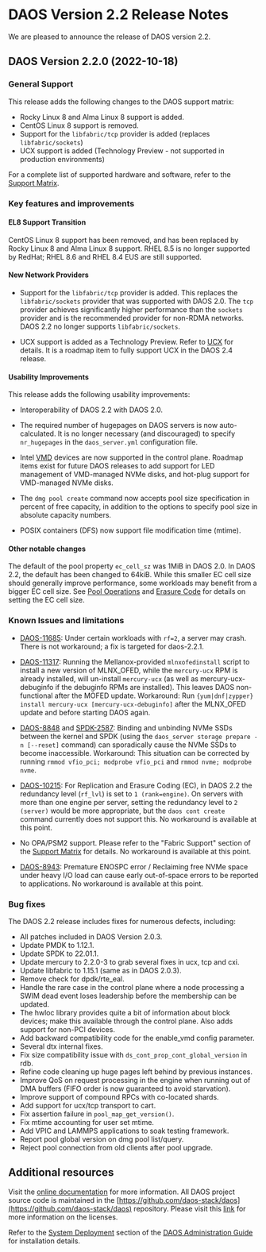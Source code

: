 # DAOS Version 2.2 Release Notes

We are pleased to announce the release of DAOS version 2.2.


## DAOS Version 2.2.0 (2022-10-18)

### General Support

This release adds the following changes to the DAOS support matrix:

- Rocky Linux 8 and Alma Linux 8 support is added.
- CentOS Linux 8 support is removed.
- Support for the `libfabric/tcp` provider is added (replaces `libfabric/sockets`)
- UCX support is added (Technology Preview - not supported in production environments)

For a complete list of supported hardware and software, refer to the
[Support Matrix](https://docs.daos.io/v2.2/release/support_matrix/).

### Key features and improvements

#### EL8 Support Transition

CentOS Linux 8 support has been removed, and has been replaced by Rocky Linux 8 and
Alma Linux 8 support.
RHEL 8.5 is no longer supported by RedHat; RHEL 8.6 and RHEL 8.4 EUS are still supported.

#### New Network Providers

- Support for the `libfabric/tcp` provider is added.
  This replaces the `libfabric/sockets` provider that was supported with DAOS 2.0.
  The `tcp` provider achieves significantly higher performance than the `sockets` provider
  and is the recommended provider for non-RDMA networks.
  DAOS 2.2 no longer supports `libfabric/sockets`.

- UCX support is added as a Technology Preview.
  Refer to [UCX](https://docs.daos.io/v2.2/admin/ucx/) for details.
  It is a roadmap item to fully support UCX in the DAOS 2.4 release.

#### Usability Improvements

This release adds the following usability improvements:

- Interoperability of DAOS 2.2 with DAOS 2.0.

- The required number of hugepages on DAOS servers is now auto-calculated.
  It is no longer necessary (and discouraged) to specify `nr_hugepages` in the
  `daos_server.yml` configuration file.

- Intel [VMD](https://docs.daos.io/v2.2/admin/vmd/) devices are now supported
  in the control plane. Roadmap items exist for future DAOS releases to add
  support for LED management of VMD-managed NVMe disks,
  and hot-plug support for VMD-managed NVMe disks.

- The `dmg pool create` command now accepts pool size specification in percent
  of free capacity, in addition to the options to specify pool size in absolute
  capacity numbers.

- POSIX containers (DFS) now support file modification time (mtime).

#### Other notable changes

The default of the pool property `ec_cell_sz` was 1MiB in DAOS 2.0.
In DAOS 2.2, the default has been changed to 64kiB.
While this smaller EC cell size should generally improve performance,
some workloads may benefit from a bigger EC cell size.
See [Pool Operations](../../admin/pool_operations/) and
[Erasure Code](../../user/container/#erasure-code) for details
on setting the EC cell size.


### Known Issues and limitations

- [DAOS-11685](https://daosio.atlassian.net/browse/DAOS-11685):
  Under certain workloads with `rf=2`, a server may crash.
  There is not workaround; a fix is targeted for daos-2.2.1.

- [DAOS-11317](https://daosio.atlassian.net/browse/DAOS-11317):
  Running the Mellanox-provided `mlnxofedinstall` script to install a new version of MLNX\_OFED,
  while the `mercury-ucx` RPM is already installed, will un-install `mercury-ucx`
  (as well as mercury-ucx-debuginfo if the debuginfo RPMs are installed).
  This leaves DAOS non-functional after the MOFED update.
  Workaround: Run `{yum|dnf|zypper} install mercury-ucx [mercury-ucx-debuginfo]`
  after the MLNX\_OFED update and before starting DAOS again.

- [DAOS-8848](https://daosio.atlassian.net/browse/DAOS-8848) and
  [SPDK-2587](https://github.com/spdk/spdk/issues/2587):
  Binding and unbinding NVMe SSDs between the kernel and SPDK (using the
  `daos_server storage prepare -n [--reset]` command) can sporadically cause
  the NVMe SSDs to become inaccessible.
  Workaround: This situation can be corrected by
  running `rmmod vfio_pci; modprobe vfio_pci` and `rmmod nvme; modprobe nvme`.

- [DAOS-10215](https://daosio.atlassian.net/browse/DAOS-10215):
  For Replication and Erasure Coding (EC), in DAOS 2.2 the redundancy level (`rf_lvl`)
  is set to `1 (rank=engine)`. On servers with more than one engine per server,
  setting the redundancy level to `2 (server)` would be more appropriate,
  but the `daos cont create` command currently does not support this.
  No workaround is available at this point.

- No OPA/PSM2 support.
  Please refer to the "Fabric Support" section of the
  [Support Matrix](https://docs.daos.io/v2.0/release/support_matrix/) for details.
  No workaround is available at this point.

- [DAOS-8943](https://daosio.atlassian.net/browse/DAOS-8943):
  Premature ENOSPC error / Reclaiming free NVMe space under heavy I/O load can cause early
  out-of-space errors to be reported to applications.
  No workaround is available at this point.

### Bug fixes

The DAOS 2.2 release includes fixes for numerous defects, including:

- All patches included in DAOS Version 2.0.3.
- Update PMDK to 1.12.1.
- Update SPDK to 22.01.1.
- Update mercury to 2.2.0-3 to grab several fixes in ucx, tcp and cxi.
- Update libfabric to 1.15.1 (same as in DAOS 2.0.3).
- Remove check for dpdk/rte\_eal.
- Handle the rare case in the control plane where a node processing a SWIM dead event
  loses leadership before the membership can be updated.
- The hwloc library provides quite a bit of information about block devices;
  make this available through the control plane. Also adds support for non-PCI devices.
- Add backward compatibility code for the enable\_vmd config parameter.
- Several dtx internal fixes.
- Fix size compatibility issue with `ds_cont_prop_cont_global_version` in rdb.
- Refine code cleaning up huge pages left behind by previous instances.
- Improve QoS on request processing in the engine when running out of DMA buffers
  (FIFO order is now guaranteed to avoid starvation).
- Improve support of compound RPCs with co-located shards.
- Add support for ucx/tcp transport to cart.
- Fix assertion failure in `pool_map_get_version()`.
- Fix mtime accounting for user set mtime.
- Add VPIC and LAMMPS applications to soak testing framework.
- Report pool global version on dmg pool list/query.
- Reject pool connection from old clients after pool upgrade.

## Additional resources

Visit the [online documentation](https://docs.daos.io/v2.2/) for more
information. All DAOS project source code is maintained in the
[https://github.com/daos-stack/daos](https://github.com/daos-stack/daos) repository.
Please visit this [link](https://github.com/daos-stack/daos/blob/release/2.2/LICENSE)
for more information on the licenses.

Refer to the [System Deployment](https://docs.daos.io/v2.2/admin/deployment/)
section of the [DAOS Administration Guide](https://docs.daos.io/v2.2/admin/hardware/)
for installation details.
